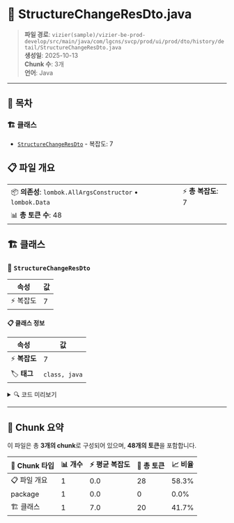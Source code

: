 # 📄 StructureChangeResDto.java

> **파일 경로**: `vizier(sample)/vizier-be-prod-develop/src/main/java/com/lgcns/svcp/prod/ui/prod/dto/history/detail/StructureChangeResDto.java`  
> **생성일**: 2025-10-13  
> **Chunk 수**: 3개  
> **언어**: Java
---

## 📑 목차

### 🏗️ 클래스
- [`StructureChangeResDto`](#class-structurechangeresdto) - 복잡도: 7

## 📋 파일 개요

| | |
|--|--|
| 📦 **의존성**: `lombok.AllArgsConstructor` • `lombok.Data` | ⚡ **총 복잡도**: 7 |
| 📊 **총 토큰 수**: 48 |  |



## 🏗️ 클래스

### <a id="class-structurechangeresdto"></a>🎯 `StructureChangeResDto`

| 속성 | 값 |
|------|----|
| ⚡ 복잡도 | 7 |



#### 📋 클래스 정보

| 속성 | 값 |
|------|----|
| ⚡ **복잡도** | 7 || 📍 **라인 범위** | 8-8 |
| 🏷️ **태그** | `class, java` |

<details>
<summary>🔍 코드 미리보기</summary>

```java
public class StructureChangeResDto {
	private Long workNo;
	private String workTypeCode;
	private String mctgrItemName;
	private String itemCodeName;
	private String objName;
}...
```

**Chunk 정보**
- 🆔 **ID**: `b68ae0d0bb37`
- 📍 **라인**: 8-8
- 📊 **토큰**: 20
- 🏷️ **태그**: `class, java`

</details>

---





## 🧩 Chunk 요약

이 파일은 총 **3개의 chunk**로 구성되어 있으며, **48개의 토큰**을 포함합니다.

| 🧩 Chunk 타입 | 📊 개수 | ⚡ 평균 복잡도 | 📝 총 토큰 | 📈 비율 |
|---------------|--------|-------------|----------|--------|
| 📋 파일 개요 | 1 | 0.0 | 28 | 58.3% |
| package | 1 | 0.0 | 0 | 0.0% |
| 🏗️ 클래스 | 1 | 7.0 | 20 | 41.7% |

